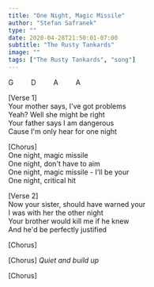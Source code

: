 ```yaml
---
title: "One Night, Magic Missile"
author: "Stefan Safranek"
type: ""
date: 2020-04-28T21:50:01-07:00
subtitle: "The Rusty Tankards"
image: ""
tags: ["The Rusty Tankards", "song"]
---
```


G &nbsp; &nbsp; &nbsp; &nbsp; D &nbsp; &nbsp; &nbsp; &nbsp; A &nbsp; &nbsp; &nbsp; &nbsp; A

[Verse 1] <br>
Your mother says, I've got problems <br>
Yeah? Well she might be right <br>
Your father says I am dangerous <br>
Cause I'm only hear for one night

[Chorus] <br>
One night, magic missile <br>
One night, don't have to aim <br>
One night, magic missile - I'll be your <br>
One night, critical hit

[Verse 2] <br>
Now your sister, should have warned your <br>
I was with her the other night <br>
Your brother would kill me if he knew <br>
And he'd be perfectly justified

[Chorus]

[Chorus] *Quiet and build up*

[Chorus]
